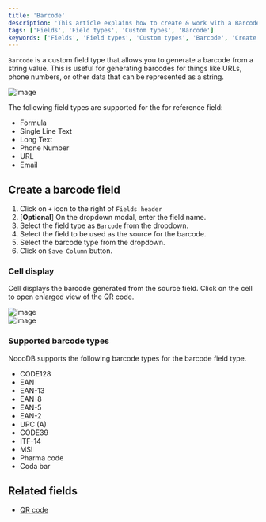 ```yaml
---
title: 'Barcode'
description: 'This article explains how to create & work with a Barcode field.'
tags: ['Fields', 'Field types', 'Custom types', 'Barcode']
keywords: ['Fields', 'Field types', 'Custom types', 'Barcode', 'Create barcode field']
---
```



`Barcode` is a custom field type that allows you to generate a barcode from a string value. This is useful for generating barcodes for things like URLs, phone numbers, or other data that can be represented as a string.

![image](/img/v2/fields/barcode.png)

The following field types are supported for the for reference field:
* Formula
* Single Line Text
* Long Text
* Phone Number
* URL
* Email


## Create a barcode field
1. Click on `+` icon to the right of `Fields header`
2. [**Optional**] On the dropdown modal, enter the field name.
3. Select the field type as `Barcode` from the dropdown.
4. Select the field to be used as the source for the barcode.
5. Select the barcode type from the dropdown.
6. Click on `Save Column` button.

### Cell display
Cell displays the barcode generated from the source field. Click on the cell to open enlarged view of the QR code.

![image](/img/v2/fields/barcode-cell.png)  
![image](/img/v2/fields/barcode-expand.png)  

### Supported barcode types
NocoDB supports the following barcode types for the barcode field type.
- CODE128 
- EAN
- EAN-13
- EAN-8
- EAN-5
- EAN-2
- UPC (A)
- CODE39
- ITF-14
- MSI
- Pharma code
- Coda bar

## Related fields
- [QR code](040.QR-code.md)
